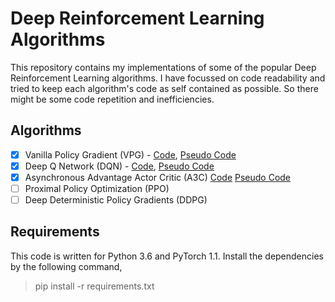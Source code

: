 # Deep Reinforcement Learning Algorithms

This repository contains my implementations of some of the popular Deep Reinforcement Learning algorithms. I have focussed on code readability and tried to keep each algorithm's code as self contained as possible. So there might be some code repetition and inefficiencies.   

## Algorithms

- [x] Vanilla Policy Gradient (VPG) - [Code](./vpg.py), [Pseudo Code](https://spinningup.openai.com/en/latest/_images/math/262538f3077a7be8ce89066abbab523575132996.svg)
- [x] Deep Q Network (DQN) - [Code](https://github.com/abhishek0318/dqn-atari/blob/master/dqn.py), [Pseudo Code](https://miro.medium.com/max/1206/1*nb61CxDTTAWR1EJnbCl1cA.png) 
- [x] Asynchronous Advantage Actor Critic (A3C) [Code](./a3c.py) [Pseudo Code](http://shaofanlai.com/archive/storage/trZeYicStx3WUt1BZwAvKY7g2K7kn8zGrvOYEAk5QjQEUDzotX)
- [ ] Proximal Policy Optimization (PPO)
- [ ] Deep Deterministic Policy Gradients (DDPG)

## Requirements

This code is written for Python 3.6 and PyTorch 1.1. Install the dependencies by the following command,

> pip install -r requirements.txt